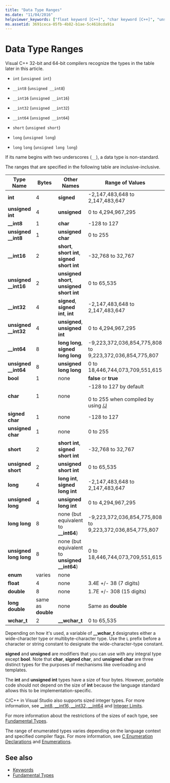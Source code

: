 ```yaml
---
title: "Data Type Ranges"
ms.date: "11/04/2016"
helpviewer_keywords: ["float keyword [C++]", "char keyword [C++]", "unsigned long", "__wchar_t keyword [C++]", "unsigned short int [C++]", "enum keyword [C++]", "unsigned char keyword [C++]", "integer data type [C++], data type ranges", "int data type", "data types [C++], ranges", "unsigned int [C++]", "short data type", "short int data", "signed types [C++], data type ranges", "long long keyword [C++]", "long double keyword [C++]", "double data type [C++], data type ranges", "signed short int [C++]", "unsigned short", "sized integer types", "signed int [C++]", "signed long int [C++]", "signed char keyword [C++]", "wchar_t keyword [C++]", "long keyword [C++]", "ranges [C++]", "unsigned types [C++], data type ranges", "floating-point numbers [C++]", "data type ranges", "ranges [C++], data types", "long int keyword [C++]", "unsigned long int [C++]"]
ms.assetid: 3691ceca-05fb-4b82-b1ae-5c4618cda91a
---
```

# Data Type Ranges

Visual C++ 32-bit and 64-bit compilers recognize the types in the table later in this article.

- `int` (`unsigned int`)

- `__int8` (`unsigned __int8`)

- `__int16` (`unsigned __int16`)

- `__int32` (`unsigned __int32`)

- `__int64` (`unsigned __int64`)

- `short` (`unsigned short`)

- `long` (`unsigned long`)

- `long` `long` (`unsigned long long`)

If its name begins with two underscores (`__`), a data type is non-standard.

The ranges that are specified in the following table are inclusive-inclusive.

|Type Name|Bytes|Other Names|Range of Values|
|---------------|-----------|-----------------|---------------------|
|**int**|4|**signed**|-2,147,483,648 to 2,147,483,647|
|**unsigned int**|4|**unsigned**|0 to 4,294,967,295|
|**__int8**|1|**char**|-128 to 127|
|**unsigned __int8**|1|**unsigned char**|0 to 255|
|**__int16**|2|**short**, **short int**, **signed short int**|-32,768 to 32,767|
|**unsigned __int16**|2|**unsigned short**, **unsigned short int**|0 to 65,535|
|**__int32**|4|**signed**, **signed int**, **int**|-2,147,483,648 to 2,147,483,647|
|**unsigned __int32**|4|**unsigned**, **unsigned int**|0 to 4,294,967,295|
|**__int64**|8|**long long**, **signed long long**|-9,223,372,036,854,775,808 to 9,223,372,036,854,775,807|
|**unsigned __int64**|8|**unsigned long long**|0 to 18,446,744,073,709,551,615|
|**bool**|1|none|**false** or **true**|
|**char**|1|none|-128 to 127 by default<br /><br /> 0 to 255 when compiled by using [/J](../build/reference/j-default-char-type-is-unsigned.md)|
|**signed char**|1|none|-128 to 127|
|**unsigned char**|1|none|0 to 255|
|**short**|2|**short int**, **signed short int**|-32,768 to 32,767|
|**unsigned short**|2|**unsigned short int**|0 to 65,535|
|**long**|4|**long int**, **signed long int**|-2,147,483,648 to 2,147,483,647|
|**unsigned long**|4|**unsigned long int**|0 to 4,294,967,295|
|**long long**|8|none (but equivalent to **__int64**)|-9,223,372,036,854,775,808 to 9,223,372,036,854,775,807|
|**unsigned long long**|8|none (but equivalent to **unsigned __int64**)|0 to 18,446,744,073,709,551,615|
|**enum**|varies|none| |
|**float**|4|none|3.4E +/- 38 (7 digits)|
|**double**|8|none|1.7E +/- 308 (15 digits)|
|**long double**|same as **double**|none|Same as **double**|
|**wchar_t**|2|**__wchar_t**|0 to 65,535|

Depending on how it's used, a variable of **__wchar_t** designates either a wide-character type or multibyte-character type. Use the `L` prefix before a character or string constant to designate the wide-character-type constant.

**signed** and **unsigned** are modifiers that you can use with any integral type except **bool**. Note that **char**, **signed char**, and **unsigned char** are three distinct types for the purposes of mechanisms like overloading and templates.

The **int** and **unsigned int** types have a size of four bytes. However, portable code should not depend on the size of **int** because the language standard allows this to be implementation-specific.

C/C++ in Visual Studio also supports sized integer types. For more information, see [__int8, \__int16, \__int32, \__int64](../cpp/int8-int16-int32-int64.md) and [Integer Limits](../cpp/integer-limits.md).

For more information about the restrictions of the sizes of each type, see [Fundamental Types](../cpp/fundamental-types-cpp.md).

The range of enumerated types varies depending on the language context and specified compiler flags. For more information, see [C Enumeration Declarations](../c-language/c-enumeration-declarations.md) and [Enumerations](../cpp/enumerations-cpp.md).

## See also

- [Keywords](../cpp/keywords-cpp.md)
- [Fundamental Types](../cpp/fundamental-types-cpp.md)
